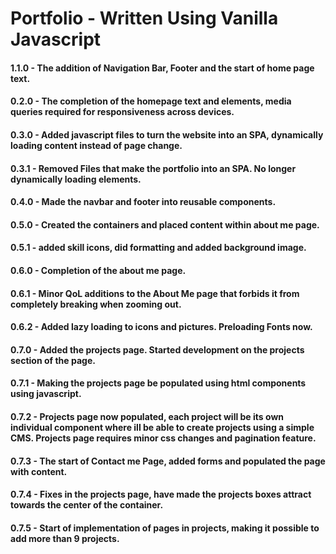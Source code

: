 # Portfolio - Written Using Vanilla Javascript

#### 1.1.0 - The addition of Navigation Bar, Footer and the start of home page text.
#### 0.2.0 - The completion of the homepage text and elements, media queries required for responsiveness across devices.
#### 0.3.0 - Added javascript files to turn the website into an SPA, dynamically loading content instead of page change.
#### 0.3.1 - Removed Files that make the portfolio into an SPA. No longer dynamically loading elements.
#### 0.4.0 - Made the navbar and footer into reusable components.
#### 0.5.0 - Created the containers and placed content within about me page.
#### 0.5.1 - added skill icons, did formatting and added background image.
#### 0.6.0 - Completion of the about me page.
#### 0.6.1 - Minor QoL additions to the About Me page that forbids it from completely breaking when zooming out.
#### 0.6.2 - Added lazy loading to icons and pictures. Preloading Fonts now.
#### 0.7.0 - Added the projects page. Started development on the projects section of the page.
#### 0.7.1 - Making the projects page be populated using html components using javascript.
#### 0.7.2 - Projects page now populated, each project will be its own individual component where ill be able to create projects using a simple CMS. Projects page requires minor css changes and pagination feature.
#### 0.7.3 - The start of Contact me Page, added forms and populated the page with content.
#### 0.7.4 - Fixes in the projects page, have made the projects boxes attract towards the center of the container.
#### 0.7.5 - Start of implementation of pages in projects, making it possible to add more than 9 projects.